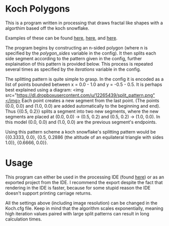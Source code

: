 Koch Polygons
================

This is a program written in processing that draws fractal like shapes with a algorthim based off the koch snowflake.

Examples of these can be found <a href="http://carbonbasedartform.tumblr.com/post/86906931928/docker-poly-3-fold-tools-processing">here</a>, <a href="http://carbonbasedartform.tumblr.com/post/77494679896/bounded-omni-gon-n2-medium-digital-tools">here</a>, and <a href="http://carbonbasedartform.tumblr.com/post/77452702375/bounded-omni-gon-n1-medium-digital-tools">here</a>.

The program begins by constructing an n-sided polygon (where n is specified by the *polygon_sides* variable in the config). It then splits each side segment according to the pattern given in the config, further explaination of this pattern is provided below. This process is repeated several times as specified by the *iterations* variable in the config.

The splitting pattern is quite simple to grasp. In the config it is encoded as a list of points bounded between x = 0.0 - 1.0 and y = -0.5 - 0.5. It is perhaps best explained using a diagram:
<img src="https://dl.dropboxusercontent.com/u/12265439/split_pattern.png"</img>
Each point creates a new segment from the last point. (The points (0.0, 0.0) and (1.0, 0.0) are added automatically to the beginning and end). Thus {{0.5, 0.2}} splits a segment into two new segments, where the new segments are placed at (0.0, 0.0) -> (0.5, 0.2) and (0.5, 0.2) -> (1.0, 0.0). In this model (0.0, 0.0) and (1.0, 0.0) are the previous segment's endpoints.

Using this pattern scheme a koch snowflake's splitting pattern would be {{0.3333, 0.0}, {0.5, 0.2886 (the altitude of an equilateral triangle with sides 1.0)}, {0.6666, 0.0}}.

Usage
=================

This program can either be used in the processing IDE (found <a href="https://www.processing.org/download/">here</a>) or as an exported project from the IDE. I recommend the export despite the fact that rendering in the IDE is faster, because for some stupid reason the IDE doesn't support printing carriage returns.

All the settings above (including image resolution) can be changed in the Koch.cfg file. Keep in mind that the algorithm scales exponentially, meaning high iteration values paired with large split patterns can result in long calculation times.
